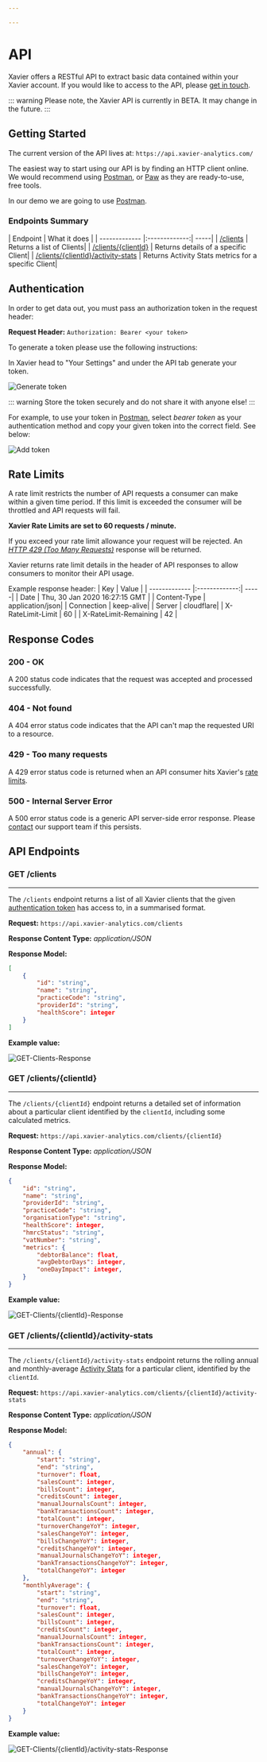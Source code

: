 ```yaml
---

---
```

# API

Xavier offers a RESTful API to extract basic data contained within your Xavier account. If you would like to access to the API, please [get in touch](/contact-us.html).

::: warning
 Please note, the Xavier API is currently in BETA. It may change in the future.
:::

## Getting Started

The current version of the API lives at: ```https://api.xavier-analytics.com/```

The easiest way to start using our API is by finding an HTTP client online. We would recommend using <a href="https://www.getpostman.com/downloads/">Postman</a>, or <a href="https://paw.cloud/">Paw</a> as they are ready-to-use, free tools.

In our demo we are going to use <a href="https://www.getpostman.com/downloads/">Postman</a>.

<!-- ### Versions:

| Versions        | Release Date   | Changes  |
| ------------- |:-------------:| -----|
| version 1.0 BETA      | 07/01/2020 | Initial deployment | -->

### Endpoints Summary

| Endpoint        | What it does   |
| ------------- |:-------------:| -----|
| [/clients](/api.html#get-clients) | Returns a list of Clients|
| [/clients/{clientId}](/api.html#get-clients-clientid) | Returns details of a specific Client|
| [/clients/{clientId}/activity-stats](/api.html#get-clients-clientid-activity-stats) | Returns Activity Stats metrics for a specific Client|

## Authentication

In order to get data out, you must pass an authorization token in the request header:

**Request Header:** ```Authorization: Bearer <your token>```

To generate a token please use the following instructions:

In Xavier head to "Your Settings" and under the API tab generate your token.

![Generate token](./images/api-token.png)

::: warning
Store the token securely and do not share it with anyone else!
:::

For example, to use your token in <a href="https://www.getpostman.com/downloads/">Postman</a>, select _bearer token_ as your authentication method and copy your given token into the correct field. See below:

![Add token](./images/token-postman.png)

## Rate Limits

A rate limit restricts the number of API requests a consumer can make within a given time period. If this limit is exceeded the consumer will be throttled and API requests will fail.

**Xavier Rate Limits are set to 60 requests / minute.**

If you exceed your rate limit allowance your request will be rejected. An *<a href="#_429-too-many-requests">HTTP 429 (Too Many Requests)</a>* response will be returned.

Xavier returns rate limit details in the header of API responses to allow consumers to monitor their API usage.

Example response header:
| Key        | Value   |
| ------------- |:-------------:| -----|
| Date | Thu, 30 Jan 2020 16:27:15 GMT |
| Content-Type | application/json|
| Connection | keep-alive|
| Server | cloudflare|
| X-RateLimit-Limit | 60 |
| X-RateLimit-Remaining | 42 |

## Response Codes

### 200 - OK
A 200 status code indicates that the request was accepted and processed successfully.

### 404 - Not found
A 404 error status code indicates that the API can't map the requested URI to a resource.

### 429 - Too many requests
A 429 error status code is returned when an API consumer hits Xavier's [rate limits](/api.html#rate-limits).

### 500 - Internal Server Error
A 500 error status code is a generic API server-side error response. Please [contact](/contact-us.html) our support team if this persists.


## API Endpoints

### GET /clients
***

The `/clients` endpoint returns a list of all Xavier clients that the given [authentication token](/api.html#authentication) has access to, in a summarised format.

**Request:** ```https://api.xavier-analytics.com/clients```

**Response Content Type:** *application/JSON*

**Response Model:**

```json
[
    {
        "id": "string",
        "name": "string",
        "practiceCode": "string",
        "providerId": "string",
        "healthScore": integer
    }
]
```
**Example value:**

![GET-Clients-Response](./images/clients-response.png)

### GET /clients/{clientId}
***

The `/clients/{clientId}` endpoint returns a detailed set of information about a particular client identified by the `clientId`, including some calculated metrics.

**Request:** ```https://api.xavier-analytics.com/clients/{clientId}```

**Response Content Type:** *application/JSON*

**Response Model:**

```json
{
    "id": "string",
    "name": "string",
    "providerId": "string",
    "practiceCode": "string",
    "organisationType": "string",
    "healthScore": integer,
    "hmrcStatus": "string",
    "vatNumber": "string",
    "metrics": {
        "debtorBalance": float,
        "avgDebtorDays": integer,
        "oneDayImpact": integer,
    }
}
```
**Example value:**

![GET-Clients/{clientId}-Response](./images/client-response.png)

### GET /clients/{clientId}/activity-stats
***

The `/clients/{clientId}/activity-stats` endpoint returns the rolling annual and monthly-average [Activity Stats](/insights.html#activity-stats) for a particular client, identified by the `clientId`.

**Request:** ```https://api.xavier-analytics.com/clients/{clientId}/activity-stats```

**Response Content Type:** *application/JSON*

**Response Model:**

```json
{
    "annual": {
        "start": "string",
        "end": "string",
        "turnover": float,
        "salesCount": integer,
        "billsCount": integer,
        "creditsCount": integer,
        "manualJournalsCount": integer,
        "bankTransactionsCount": integer,
        "totalCount": integer,
        "turnoverChangeYoY": integer,
        "salesChangeYoY": integer,
        "billsChangeYoY": integer,
        "creditsChangeYoY": integer,
        "manualJournalsChangeYoY": integer,
        "bankTransactionsChangeYoY": integer,
        "totalChangeYoY": integer
    },
    "monthlyAverage": {
        "start": "string",
        "end": "string",
        "turnover": float,
        "salesCount": integer,
        "billsCount": integer,
        "creditsCount": integer,
        "manualJournalsCount": integer,
        "bankTransactionsCount": integer,
        "totalCount": integer,
        "turnoverChangeYoY": integer,
        "salesChangeYoY": integer,
        "billsChangeYoY": integer,
        "creditsChangeYoY": integer,
        "manualJournalsChangeYoY": integer,
        "bankTransactionsChangeYoY": integer,
        "totalChangeYoY": integer
    }
}
```

**Example value:**

![GET-Clients/{clientId}/activity-stats-Response](./images/activity-stats-response.png)
